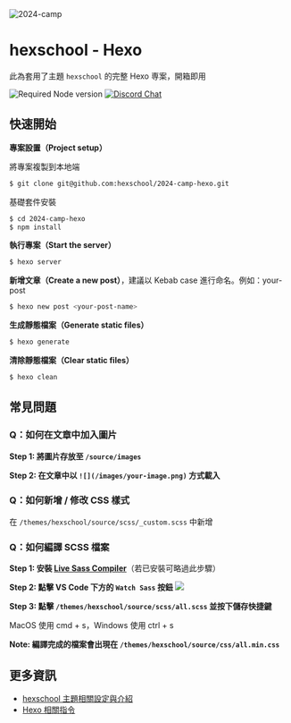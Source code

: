 <img alt="2024-camp" src="https://firebasestorage.googleapis.com/v0/b/hexschool-courses.appspot.com/o/hex-website%2Fblog%2F1710986781813-engineer-camp.png?alt=media&token=536bc802-b2b7-4778-8887-2017e88853d7">

# hexschool - Hexo
此為套用了主題 `hexschool` 的完整 Hexo 専案，開箱即用

![Required Node version](https://img.shields.io/node/v/hexo)
[![Discord Chat](https://img.shields.io/badge/chat-on%20discord-7289da.svg)](https://discord.gg/822N5Ycttt)


## 快速開始

**專案設置（Project setup）**

將專案複製到本地端
```sh
$ git clone git@github.com:hexschool/2024-camp-hexo.git
```

基礎套件安裝
```sh
$ cd 2024-camp-hexo
$ npm install
```

**執行專案（Start the server）**
```sh
$ hexo server
```

**新增文章（Create a new post）**，建議以 Kebab case 進行命名。例如：your-post
```sh
$ hexo new post <your-post-name>
```

**生成靜態檔案（Generate static files）**
```sh
$ hexo generate
```

**清除靜態檔案（Clear static files）**
```sh
$ hexo clean
```

## 常見問題

### Q：如何在文章中加入圖片

**Step 1: 將圖片存放至 `/source/images`**

**Step 2: 在文章中以 `![](/images/your-image.png)` 方式載入**

### Q：如何新增 / 修改 CSS 樣式

在 `/themes/hexschool/source/scss/_custom.scss` 中新增

### Q：如何編譯 SCSS 檔案

**Step 1: 安裝 [Live Sass Compiler](https://marketplace.visualstudio.com/items?itemName=ritwickdey.live-sass)**（若已安裝可略過此步驟）

**Step 2: 點擊 VS Code 下方的 `Watch Sass` 按鈕**
![](https://i.imgur.com/4z3IMP6.png)

**Step 3: 點擊 `/themes/hexschool/source/scss/all.scss` 並按下儲存快捷鍵**

MacOS 使用 cmd + s，Windows 使用 ctrl + s


**Note: 編譯完成的檔案會出現在 `/themes/hexschool/source/css/all.min.css`**


## 更多資訊
- [hexschool 主題相關設定與介紹](https://github.com/hexschool/2024-camp-hexo/blob/main/themes/hexschool/README.md)
- [Hexo 相關指令](https://hexo.io/zh-tw/docs/commands)